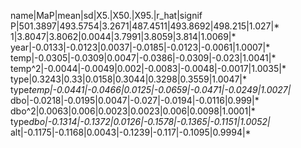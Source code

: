 name|MaP|mean|sd|X5.|X50.|X95.|r_hat|signif
P|501.3897|493.5754|3.2671|487.4511|493.8692|498.215|1.027|*
1|3.8047|3.8062|0.0044|3.7991|3.8059|3.814|1.0069|*
year|-0.0133|-0.0123|0.0037|-0.0185|-0.0123|-0.0061|1.0007|*
temp|-0.0305|-0.0309|0.0047|-0.0386|-0.0309|-0.023|1.0041|*
temp^2|-0.0044|-0.0049|0.002|-0.0083|-0.0048|-0.0017|1.0035|*
type|0.3243|0.33|0.0158|0.3044|0.3298|0.3559|1.0047|*
type*temp|-0.0441|-0.0466|0.0125|-0.0659|-0.0471|-0.0249|1.0027|*
dbo|-0.0218|-0.0195|0.0047|-0.027|-0.0194|-0.0116|0.999|*
dbo^2|0.0063|0.006|0.0023|0.0023|0.006|0.0098|1.0001|*
type*dbo|-0.1314|-0.1372|0.0126|-0.1578|-0.1365|-0.1151|1.0052|*
alt|-0.1175|-0.1168|0.0043|-0.1239|-0.117|-0.1095|0.9994|*
